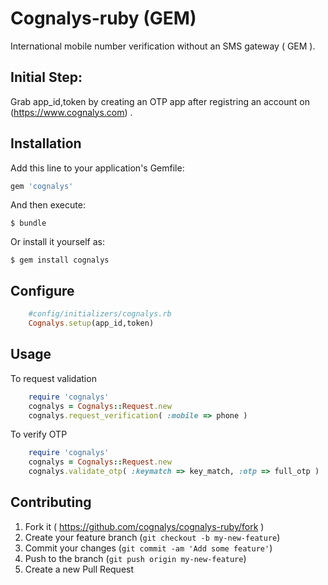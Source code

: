 # Cognalys-ruby (GEM)

 International mobile number verification without an SMS gateway ( GEM ).

## Initial Step:
 Grab app_id,token by creating an OTP app after registring an account on (https://www.cognalys.com) . 

## Installation

Add this line to your application's Gemfile:

```ruby
gem 'cognalys'
```

And then execute:

    $ bundle

Or install it yourself as:

    $ gem install cognalys

## Configure

```ruby
    #config/initializers/cognalys.rb
    Cognalys.setup(app_id,token)
```

## Usage

To request validation

```ruby
    require 'cognalys'
    cognalys = Cognalys::Request.new
    cognalys.request_verification( :mobile => phone )

```

To verify OTP

```ruby
    require 'cognalys'
    cognalys = Cognalys::Request.new
    cognalys.validate_otp( :keymatch => key_match, :otp => full_otp )
```



## Contributing

1. Fork it ( https://github.com/cognalys/cognalys-ruby/fork )
2. Create your feature branch (`git checkout -b my-new-feature`)
3. Commit your changes (`git commit -am 'Add some feature'`)
4. Push to the branch (`git push origin my-new-feature`)
5. Create a new Pull Request
